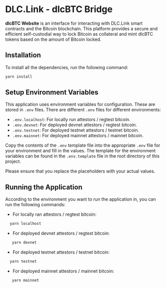 # DLC.Link - dlcBTC Bridge

**dlcBTC Website** is an interface for interacting with DLC.Link smart contracts and the Bitcoin blockchain. This platform provides a secure and efficient self-custodial way to lock Bitcoin as collateral and mint dlcBTC tokens based on the amount of Bitcoin locked.

## Installation

To install all the dependencies, run the following command:

```bash
yarn install
```

## Setup Environment Variables

This application uses environment variables for configuration. These are stored in `.env` files. There are different `.env` files for different environments:

- `.env.localhost`: For locally run attestors / regtest bitcoin.
- `.env.devnet`: For deployed devnet attestors / regtest bitcoin.
- `.env.testnet`: For deployed testnet attestors / testnet bitcoin.
- `.env.mainnet`: For deployed mainnet attestors / mainnet bitcoin.

Copy the contents of the `.env` template file into the appropriate `.env` file for your environment and fill in the values. The template for the environment variables can be found in the `.env.template` file in the root directory of this project.

Please ensure that you replace the placeholders with your actual values.

## Running the Application

According to the environment you want to run the application in, you can run the following commands:

- For locally ran attestors / regtest bitcoin:

```bash
  yarn localhost
```

- For deployed devnet attestors / regtest bitcoin:

```bash
   yarn devnet
```

- For deployed testnet attestors / testnet bitcoin:

```bash
  yarn testnet
```

- For deployed mainnet attestors / mainnet bitcoin:

```bash
   yarn mainnet
```
